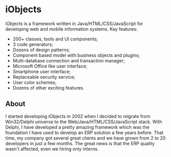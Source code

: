 # iObjects
iObjects is a framework written in Java/HTML/CSS/JavaScript for developing web and mobile information systems. Key features: 
- 200+ classes, tools and UI components; 
- 3 code generators; 
- Dozens of design patterns; 
- Component based model with business objects and plugins; 
- Multi-database connection and transaction manager; 
- Microsoft Office like user interface; 
- Smartphone user interface; 
- Replaceable security service; 
- User color schemes; 
- Dozens of other exciting features.

## About
I started developing iObjects in 2002 when I decided to migrate from Win32/Delphi universe to the Web/Java/HTML/CSS/JavaScript stack. With Delphi, I have developed a pretty amazing framework which was the foundation I have used to develop an ERP solution a few years before. That time, my company got several great clients and we have grown from 2 to 20 developers in just a few months. The great news is that the ERP quality wasn't affected, even we hiring only interns.
